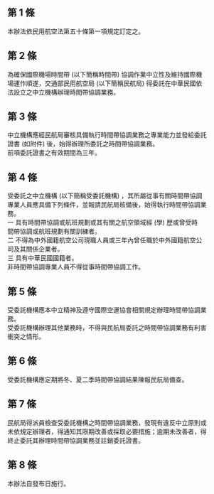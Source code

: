 第 1 條
-------
本辦法依民用航空法第五十條第一項規定訂定之。

第 2 條
-------
為確保國際機場時間帶 (以下簡稱時間帶) 協調作業中立性及維持國際機  
場運作順遂，交通部民用航空局 (以下簡稱民航局) 得委託在中華民國依  
法設立之中立機構辦理時間帶協調業務。

第 3 條
-------
中立機構應經民航局審核具備執行時間帶協調業務之專業能力並發給委託  
證書 (如附件) 後，始得辦理所委託之時間帶協調業務。  
前項委託證書之有效期間為三年。

第 4 條
-------
受委託之中立機構 (以下簡稱受委託機構) ，其所屬從事有關時間帶協調  
專業人員應具備下列條件，並報請民航局核備後，始得執行時間帶協調業  
務。  
一  具有時間帶協調或航班規劃或其有關之航空領域經 (學) 歷或曾受時  
    間帶協調或航班規劃有關訓練者。  
二  不得為中外國籍航空公司現職人員或三年內曾任職於中外國籍航空公  
    司及其關係企業者。  
三  具有中華民國國籍者。  
非時間帶協調專業人員不得從事時間帶協調工作。

第 5 條
-------
受委託機構應本中立精神及遵守國際空運協會相關規定辦理時間帶協調業  
務。  
受委託機構辦理其他業務時，不得與民航局委託之時間帶協調業務有利害  
衝突之情形。

第 6 條
-------
受委託機構應定期將冬、夏二季時間帶協調結果陳報民航局備查。

第 7 條
-------
民航局得派員檢查受委託機構之時間帶協調業務，發現有違反中立原則或  
未依規定辦理者，得通知其限期改善或採取必要措施；逾期未改善者，得  
終止委託其辦理時間帶協調業務並註銷委託證書。

第 8 條
-------
本辦法自發布日施行。

